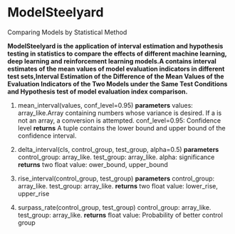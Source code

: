 # ModelSteelyard
Comparing Models by Statistical Method

**ModelSteelyard is the application of interval estimation and hypothesis testing in statistics to compare the effects of different machine learning, deep learning and reinforcement learning models.A contains interval estimates of the mean values of model evaluation indicators in different test sets,Interval Estimation of the Difference of the Mean Values of the Evaluation Indicators of the Two Models under the Same Test Conditions and Hypothesis test of model evaluation index comparison.**

1. mean_interval(values, conf_level=0.95)
**parameters**
values: array_like.Array containing numbers whose variance is desired. If a is not an array, a conversion is attempted.
conf_level=0.95: Confidence level
**returns**
A tuple contains the lower bound and upper bound of the confidence interval.

2. delta_interval(cls, control_group, test_group, alpha=0.5)
**parameters**
control_group: array_like.
test_group: array_like.
alpha: significance
**returns**
two float value: ower_bound, upper_bound

3. rise_interval(control_group, test_group)
**parameters**
control_group: array_like.
test_group: array_like.
**returns**
two float value: lower_rise, upper_rise

4. surpass_rate(control_group, test_group)
control_group: array_like.
test_group: array_like.
**returns**
float value: Probability of better control group
